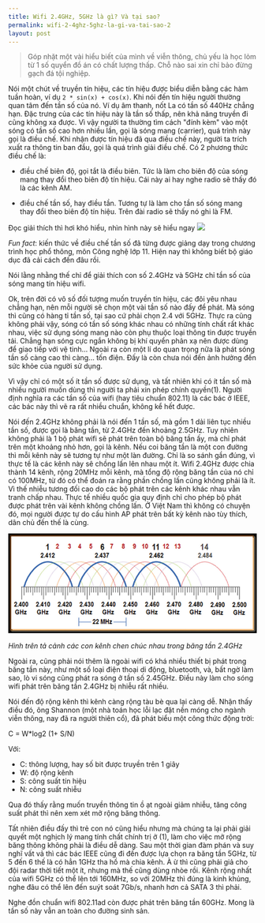 ```yaml
---
title: Wifi 2.4GHz, 5GHz là gì? Và tại sao?
permalink: wifi-2-4ghz-5ghz-la-gi-va-tai-sao-2
layout: post
---
```


> Góp nhặt một vài hiểu biết của mình về viễn thông, chủ yếu là học lỏm từ 1 số quyển đồ án có chất lượng thấp. Chỗ nào sai xin chỉ bảo đừng gạch đá tội nghiệp.

Nói một chút về truyền tín hiệu, các tín hiệu được biểu diễn bằng các hàm tuần hoàn, ví dụ `2 * sin(x) + cos(x)`. Khi nói đến tín hiệu người thường quan tâm đến tần số của nó. Ví dụ âm thanh, nốt La có tần số 440Hz chẳng hạn. Đặc trưng của các tín hiệu này là tần số thấp, nên khả năng truyền đi cũng không xa được. Vì vậy người ta thường tìm cách "đính kèm" vào một sóng có tần số cao hơn nhiều lần, gọi là sóng mang (carrier), quá trình này gọi là điều chế. Khi nhận được tín hiệu đã qua điều chế này, người ta trích xuất ra thông tin ban đầu, gọi là quá trình giải điều chế. Có 2 phương thức điều chế là:

- điều chế biên độ, gọi tắt là điều biên. Tức là làm cho biên độ của sóng mang thay đổi theo biên độ tín hiệu. Cái này ai hay nghe radio sẽ thấy đó là các kênh AM.

- điều chế tần số, hay điều tần. Tương tự là làm cho tần số sóng mang thay đổi theo biên độ tín hiệu. Trên đài radio sẽ thấy nó ghi là FM.

Đọc giải thích thì hơi khó hiểu, nhìn hình này sẽ hiểu ngay
![](https://upload.wikimedia.org/wikipedia/commons/a/a4/Amfm3-en-de.gif)

*Fun fact*: kiến thức về điều chế tần số đã từng được giảng dạy trong chương trình học phổ thông, môn Công nghệ lớp 11. Hiện nay thì không biết bộ giáo dục đã cải cách đến đâu rồi.

Nói lằng nhằng thế chỉ để giải thích con số 2.4GHz và 5GHz chỉ tần số của sóng mang tín hiệu wifi.

Ok, trên đời có vô số đối tượng muốn truyền tín hiệu, các đôi yêu nhau chẳng hạn, nên mỗi người sẽ chọn một vài tần số nào đấy để phát. Mà sóng thì cũng có hàng tỉ tần số, tại sao cứ phải chọn 2.4 với 5GHz. Thực ra cũng không phải vậy, sóng có tần số sóng khác nhau có những tính chất rất khác nhau, việc sử dụng sóng mang nào còn phụ thuộc loại thông tin được truyền tải. Chẳng hạn sóng cực ngắn không bị khí quyển phản xạ nên được dùng để giao tiếp với vệ tinh... Ngoài ra còn một lí do quan trọng nữa là phát sóng tần số càng cao thì càng... tốn điện. Đấy là còn chưa nói đến ảnh hưởng đến sức khỏe của người sử dụng.

Vì vậy chỉ có một số ít tần số được sử dụng, và tất nhiên khi có ít tần số mà nhiều người muốn dùng thì người ta phải xin phép chính quyền(1). Người định nghĩa ra các tần số của wifi (hay tiêu chuẩn 802.11) là các bác ở IEEE, các bác này thì vẽ ra rất nhiều chuẩn, không kể hết được.

Nói đến 2.4GHz không phải là nói đến 1 tần số, mà gồm 1 dải liên tục nhiều tần số, được gọi là băng tần, từ 2.4GHz đến khoảng 2.5GHz. Tuy nhiên không phải là 1 bộ phát wifi sẽ phát trên toàn bộ băng tần ấy, mà chỉ phát trên một khoảng nhỏ hơn, gọi là kênh. Nếu coi băng tần là một con đường thì mỗi kênh này sẽ tương tự như một làn đường. Chỉ là so sánh gần đúng, vì thực tế là các kênh này sẽ chồng lấn lên nhau một ít. Wifi 2.4GHz được chia thành 14 kênh, rộng 20MHz mỗi kênh, mà tổng độ rộng băng tần của nó chỉ có 100MHz, từ đó có thể đoán ra rằng phần chồng lấn cũng không phải là ít. Vì thế nhiễu tương đối cao do các bộ phát trên các kênh khác nhau vẫn tranh chấp nhau. Thực tế nhiều quốc gia quy định chỉ cho phép bộ phát được phát trên vài kênh không chồng lấn. Ở Việt Nam thì không có chuyện đó, mọi người được tự do cấu hình AP phát trên bất kỳ kênh nào tùy thích, dân chủ đến thế là cùng.

![Các kênh 802.11 2.4GHz](/assets/images/2017/07/hinh1-6-large.jpg)

*Hình trên tả cảnh các con kênh chen chúc nhau trong băng tần 2.4GHz*

Ngoài ra, cũng phải nói thêm là ngoài wifi có khá nhiều thiết bị phát trong băng tần này, như một số loại điện thoại di động, bluetooth, và, bất ngờ làm sao, lò vi sóng cũng phát ra sóng ở tần số 2.45GHz. Điều này làm cho sóng wifi phát trên băng tần 2.4GHz bị nhiễu rất nhiều.

Nói đến độ rộng kênh thì kênh càng rộng tàu bè qua lại càng dễ. Nhận thấy điều đó, ông Shannon (một nhà toán học lỗi lạc đặt nền móng cho ngành viễn thông, nay đã ra người thiên cổ), đã phát biểu một công thức động trời:

C = W*log2 (1+ S/N)

Với:

- C: thông lượng, hay số bit được truyền trên 1 giây
- W: độ rộng kênh
- S: công suất tín hiệu
- N: công suất nhiễu

Qua đó thấy rằng muốn truyền thông tin ồ ạt ngoài giảm nhiễu, tăng công suất phát thì nên xem xét mở rộng băng thông.

Tất nhiên điều đấy thì trẻ con nó cũng hiểu nhưng mà chúng ta lại phải giải quyết một nghịch lý mang tính chất chính trị ở (1), làm cho việc mở rộng băng thông không phải là điều dễ dàng. Sau một thời gian đàm phán và suy nghĩ vất vả thì các bác IEEE cũng đi đến được lựa chọn ra băng tần 5GHz, từ 5 đến 6 thế là có hẳn 1GHz tha hồ mà chia kênh. À ừ thì cũng phải giả cho đội radar thời tiết một ít, nhưng mà thế cũng dùng nhòe rồi. Kênh rộng nhất của wifi 5GHz có thể lên tới 160MHz, so với 20MHz thì đúng là kinh khủng, nghe đâu có thể lên đến suýt soát 7Gb/s, nhanh hơn cả SATA 3 thì phải.

Nghe đồn chuẩn wifi 802.11ad còn được phát trên băng tần 60GHz. Mong là tần số này vẫn an toàn cho đường sinh sản.
